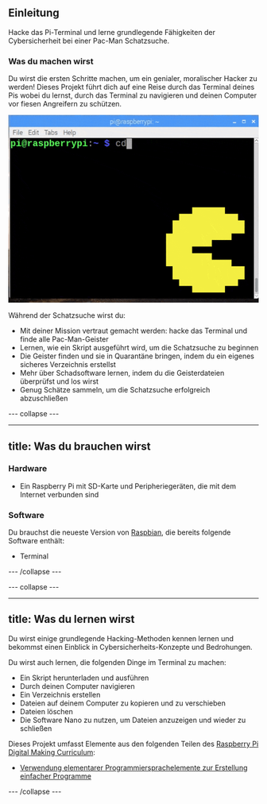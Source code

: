 ## Einleitung

Hacke das Pi-Terminal und lerne grundlegende Fähigkeiten der Cybersicherheit bei einer Pac-Man Schatzsuche.

### Was du machen wirst

Du wirst die ersten Schritte machen, um ein genialer, moralischer Hacker zu werden! Dieses Projekt führt dich auf eine Reise durch das Terminal deines Pis wobei du lernst, durch das Terminal zu navigieren und deinen Computer vor fiesen Angreifern zu schützen.

![Projektvorschau](images/projectpreview.gif)

Während der Schatzsuche wirst du:

+ Mit deiner Mission vertraut gemacht werden: hacke das Terminal und finde alle Pac-Man-Geister
+ Lernen, wie ein Skript ausgeführt wird, um die Schatzsuche zu beginnen
+ Die Geister finden und sie in Quarantäne bringen, indem du ein eigenes sicheres Verzeichnis erstellst
+ Mehr über Schadsoftware lernen, indem du die Geisterdateien überprüfst und los wirst
+ Genug Schätze sammeln, um die Schatzsuche erfolgreich abzuschließen

\--- collapse \---

* * *

## title: Was du brauchen wirst

### Hardware

+ Ein Raspberry Pi mit SD-Karte und Peripheriegeräten, die mit dem Internet verbunden sind

### Software

Du brauchst die neueste Version von [Raspbian](https://www.raspberrypi.org/downloads/), die bereits folgende Software enthält:

+ Terminal

\--- /collapse \---

\--- collapse \---

* * *

## title: Was du lernen wirst

Du wirst einige grundlegende Hacking-Methoden kennen lernen und bekommst einen Einblick in Cybersicherheits-Konzepte und Bedrohungen.

Du wirst auch lernen, die folgenden Dinge im Terminal zu machen:

+ Ein Skript herunterladen und ausführen
+ Durch deinen Computer navigieren
+ Ein Verzeichnis erstellen
+ Dateien auf deinem Computer zu kopieren und zu verschieben
+ Dateien löschen
+ Die Software Nano zu nutzen, um Dateien anzuzeigen und wieder zu schließen

Dieses Projekt umfasst Elemente aus den folgenden Teilen des [Raspberry Pi Digital Making Curriculum](https://www.raspberrypi.org/curriculum/):

- [Verwendung elementarer Programmiersprachelemente zur Erstellung einfacher Programme](https://www.raspberrypi.org/curriculum/programming/creator/)

\--- /collapse \---
